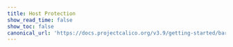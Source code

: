 ```yaml
---
title: Host Protection
show_read_time: false
show_toc: false
canonical_url: 'https://docs.projectcalico.org/v3.9/getting-started/bare-metal/index'
---
```


